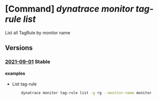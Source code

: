 # [Command] _dynatrace monitor tag-rule list_

List all TagRule by monitor name

## Versions

### [2021-09-01](/Resources/mgmt-plane/L3N1YnNjcmlwdGlvbnMve30vcmVzb3VyY2Vncm91cHMve30vcHJvdmlkZXJzL2R5bmF0cmFjZS5vYnNlcnZhYmlsaXR5L21vbml0b3JzL3t9L3RhZ3J1bGVz/2021-09-01.xml) **Stable**

<!-- mgmt-plane /subscriptions/{}/resourcegroups/{}/providers/dynatrace.observability/monitors/{}/tagrules 2021-09-01 -->

#### examples

- List tag-rule
    ```bash
        dynatrace monitor tag-rule list -g rg --monitor-name monitor
    ```
